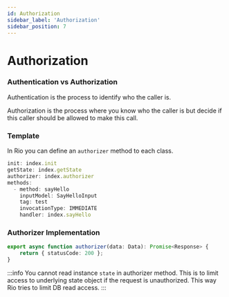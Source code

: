 ```yaml
---
id: Authorization
sidebar_label: 'Authorization'
sidebar_position: 7
---
```


# Authorization

### Authentication vs Authorization

Authentication is the process to identify who the caller is.

Authorization is the process where you know who the caller is but decide if this caller should be allowed to make this call.

### Template

In Rio you can define an `authorizer` method to each class.

```typescript
init: index.init
getState: index.getState
authorizer: index.authorizer
methods:
  - method: sayHello
    inputModel: SayHelloInput
    tag: test
    invocationType: IMMEDIATE
    handler: index.sayHello
```

### Authorizer Implementation

```typescript
export async function authorizer(data: Data): Promise<Response> {
    return { statusCode: 200 };
}
```

:::info
You cannot read instance `state` in authorizer method. This is to limit access to underlying state object if the request is unauthorized. This way Rio tries to limit DB read access.
:::


